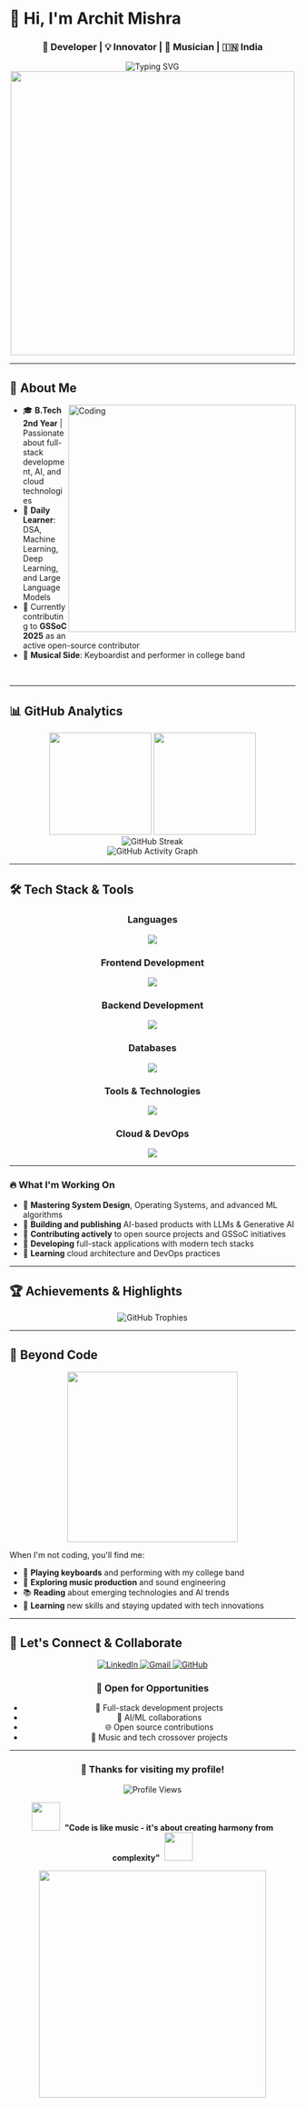 # 👋 Hi, I'm **Archit Mishra**

<div align="center">
  
  ### 🚀 Developer | 💡 Innovator | 🎹 Musician | 🇮🇳 India
  
  <img src="https://readme-typing-svg.demolab.com?font=Fira+Code&size=22&duration=3000&pause=1000&color=00BFFF&center=true&vCenter=true&width=600&lines=Full-Stack+Developer+%7C+AI+%26+ML+Enthusiast;Open-Source+Contributor+%28GSSoC+%2725%29;Passionate+Keyboardist+%26+Performer;Learning+DSA%2C+ML%2C+Deep+Learning+Daily" alt="Typing SVG" />
  
  <img src="https://user-images.githubusercontent.com/74038190/225813708-98b745f2-7d22-48cf-9150-083f1b00d6c9.gif" width="500">
  
</div>

---

## 🧠 **About Me**

<img align="right" alt="Coding" width="400" src="https://user-images.githubusercontent.com/74038190/229223263-cf2e4b07-2615-4f87-9c38-e37600f8381a.gif">

- 🎓 **B.Tech 2nd Year** | Passionate about full-stack development, AI, and cloud technologies
- 🧠 **Daily Learner**: DSA, Machine Learning, Deep Learning, and Large Language Models
- 🌱 Currently contributing to **GSSoC 2025** as an active open-source contributor
- 🎹 **Musical Side**: Keyboardist and performer in college band

<br clear="both"/>

---

## 📊 **GitHub Analytics**

<div align="center">
  
  <img height="180em" src="https://github-readme-stats.vercel.app/api?username=24archit&show_icons=true&theme=tokyonight&include_all_commits=true&count_private=true&hide_border=true&bg_color=0D1117&title_color=00BFFF&text_color=FFFFFF&icon_color=00BFFF"/>
  
  <img height="180em" src="https://github-readme-stats.vercel.app/api/top-langs/?username=24archit&layout=compact&langs_count=8&theme=tokyonight&hide_border=true&bg_color=0D1117&title_color=00BFFF&text_color=FFFFFF"/>
  
</div>

<div align="center">
  
  <img src="https://github-readme-streak-stats.herokuapp.com/?user=24archit&theme=tokyonight&hide_border=true&background=0D1117&stroke=00BFFF&ring=00BFFF&fire=FF6B6B&currStreakLabel=FFFFFF" alt="GitHub Streak"/>
  
</div>

<div align="center">
  
  <img src="https://github-readme-activity-graph.vercel.app/graph?username=24archit&bg_color=0d1117&color=00bfff&line=00bfff&point=ffffff&area=true&hide_border=true" alt="GitHub Activity Graph"/>
  
</div>

---

## 🛠️ **Tech Stack & Tools**

<div align="center">

### **Languages**
<img src="https://skillicons.dev/icons?i=cpp,python,js,typescript,java&theme=dark" />

### **Frontend Development**
<img src="https://skillicons.dev/icons?i=react,nextjs,html,css,tailwind&theme=dark" />

### **Backend Development**
<img src="https://skillicons.dev/icons?i=nodejs,express,fastapi&theme=dark" />

### **Databases**
<img src="https://skillicons.dev/icons?i=mongodb,mysql,postgresql&theme=dark" />

### **Tools & Technologies**
<img src="https://skillicons.dev/icons?i=git,github,docker,vscode&theme=dark" />

### **Cloud & DevOps**
<img src="https://skillicons.dev/icons?i=gcp,vercel,azure&theme=dark" />

</div>

---



### 🔥 **What I'm Working On**

- 🔹 **Mastering System Design**, Operating Systems, and advanced ML algorithms
- 🔹 **Building and publishing** AI-based products with LLMs & Generative AI
- 🔹 **Contributing actively** to open source projects and GSSoC initiatives
- 🔹 **Developing** full-stack applications with modern tech stacks
- 🔹 **Learning** cloud architecture and DevOps practices

---

## 🏆 **Achievements & Highlights**

<div align="center">

<img src="https://github-profile-trophy.vercel.app/?username=24archit&theme=tokyonight&no-frame=true&no-bg=true&column=7&margin-w=15&margin-h=15" alt="GitHub Trophies"/>

</div>

---


## 🎵 **Beyond Code**

<div align="center">
  
  <img src="https://user-images.githubusercontent.com/74038190/225813708-98b745f2-7d22-48cf-9150-083f1b00d6c9.gif" width="300">
  
</div>

When I'm not coding, you'll find me:
- 🎹 **Playing keyboards** and performing with my college band
- 🎸 **Exploring music production** and sound engineering
- 📚 **Reading** about emerging technologies and AI trends
- 🌱 **Learning** new skills and staying updated with tech innovations

---

## 🤝 **Let's Connect & Collaborate**

<div align="center">

<a href="https://www.linkedin.com/in/24archit" target="_blank">
  <img src="https://img.shields.io/badge/LinkedIn-0077B5?style=for-the-badge&logo=linkedin&logoColor=white" alt="LinkedIn"/>
</a>
<a href="mailto:architmishra016@gmail.com" target="_blank">
  <img src="https://img.shields.io/badge/Gmail-D14836?style=for-the-badge&logo=gmail&logoColor=white" alt="Gmail"/>
</a>
<a href="https://github.com/24archit" target="_blank">
  <img src="https://img.shields.io/badge/GitHub-100000?style=for-the-badge&logo=github&logoColor=white" alt="GitHub"/>
</a>

### 💬 **Open for Opportunities**
- 🚀 Full-stack development projects
- 🤖 AI/ML collaborations
- 🌐 Open source contributions
- 🎵 Music and tech crossover projects

</div>

---

<div align="center">

### 💖 **Thanks for visiting my profile!**

<img src="https://komarev.com/ghpvc/?username=24archit&label=Profile%20Views&color=blueviolet&style=for-the-badge" alt="Profile Views" />

<img src="https://user-images.githubusercontent.com/74038190/213844263-a8897a51-32f4-4b3b-b5c2-e1528b89f6f3.png" width="50px" />&nbsp;
**"Code is like music - it's about creating harmony from complexity"** &nbsp;<img src="https://user-images.githubusercontent.com/74038190/213844263-a8897a51-32f4-4b3b-b5c2-e1528b89f6f3.png" width="50px" />

<img src="https://user-images.githubusercontent.com/74038190/225813708-98b745f2-7d22-48cf-9150-083f1b00d6c9.gif" width="400">

</div>
